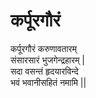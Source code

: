 # कर्पूरगौरं

कर्पूरगौरं करुणावतारम्  
संसारसारं भुजगेन्द्रहारम् |  
सदा वसन्तं हृदयारविन्दे  
भवं भवानीसहितं नमामि ||  
